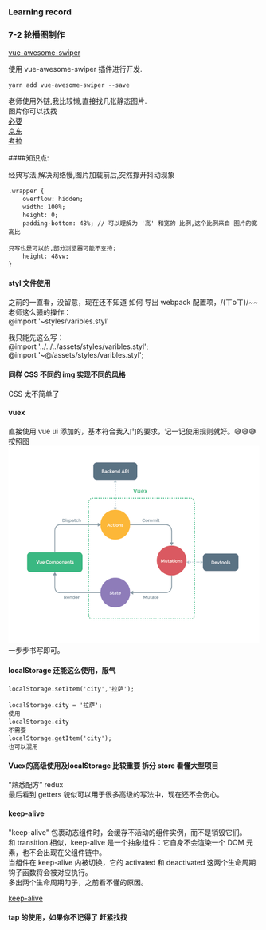 ### Learning record

### 7-2 轮播图制作

[vue-awesome-swiper](https://github.com/surmon-china/vue-awesome-swiper)

使用 vue-awesome-swiper 插件进行开发.

```
yarn add vue-awesome-swiper --save
```

老师使用外链,我比较懒,直接找几张静态图片.  
图片你可以找找  
[必要](http://m.biyao.com/)  
[京东](https://m.jd.com/)  
[考拉](https://m.kaola.com/)

####知识点:

经典写法,解决网络慢,图片加载前后,突然撑开抖动现象

```
.wrapper {
    overflow: hidden;
    width: 100%;
    height: 0;
    padding-bottom: 48%; // 可以理解为 '高' 和宽的 比例,这个比例来自 图片的宽高比

只写也是可以的,部分浏览器可能不支持:
    height: 48vw;
}
```  

#### styl 文件使用
之前的一直看，没留意，现在还不知道 如何 导出 webpack 配置项，/(ㄒoㄒ)/~~  
老师这么骚的操作：  
 @import '~styles/varibles.styl'  
 
我只能先这么写：  
@import '../../../assets/styles/varibles.styl';  
@import '~@/assets/styles/varibles.styl';  

#### 同样 CSS 不同的 img 实现不同的风格  
CSS 太不简单了

#### vuex
直接使用 vue ui 添加的，基本符合我入门的要求，记一记使用规则就好。😅😅😅  
按照图  
![vuex](./vuex.png)  
一步步书写即可。  

#### localStorage 还能这么使用，服气  
```
localStorage.setItem('city','拉萨');

localStorage.city = '拉萨';
使用  
localStorage.city  
不需要  
localStorage.getItem('city');  
也可以混用  

```

#### Vuex的高级使用及localStorage 比较重要 拆分 store 看懂大型项目  
“熟悉配方” redux   
最后看到 getters 貌似可以用于很多高级的写法中，现在还不会伤心。

#### keep-alive   
"keep-alive" 包裹动态组件时，会缓存不活动的组件实例，而不是销毁它们。   
和 transition 相似，keep-alive 是一个抽象组件：它自身不会渲染一个 DOM 元素，也不会出现在父组件链中。  
当组件在 keep-alive 内被切换，它的 activated 和 deactivated 这两个生命周期钩子函数将会被对应执行。  
多出两个生命周期勾子，之前看不懂的原因。   

[keep-alive](https://cn.vuejs.org/v2/api/#keep-alive)  

#### tap 的使用，如果你不记得了  赶紧找找

####

####
